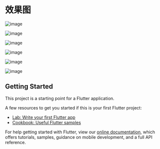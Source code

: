 # 效果图

![image](https://github.com/yzxzm/flutter_shop/tree/master/images/1.jpeg)

![image](https://github.com/yzxzm/flutter_shop/tree/master/images/2.png)

![image](https://github.com/yzxzm/flutter_shop/tree/master/images/3.png)

![image](https://github.com/yzxzm/flutter_shop/tree/master/images/4.png)

![image](https://github.com/yzxzm/flutter_shop/tree/master/images/5.png)

![image](https://github.com/yzxzm/flutter_shop/tree/master/images/6.png)


## Getting Started

This project is a starting point for a Flutter application.

A few resources to get you started if this is your first Flutter project:

- [Lab: Write your first Flutter app](https://flutter.io/docs/get-started/codelab)
- [Cookbook: Useful Flutter samples](https://flutter.io/docs/cookbook)

For help getting started with Flutter, view our 
[online documentation](https://flutter.io/docs), which offers tutorials, 
samples, guidance on mobile development, and a full API reference.
